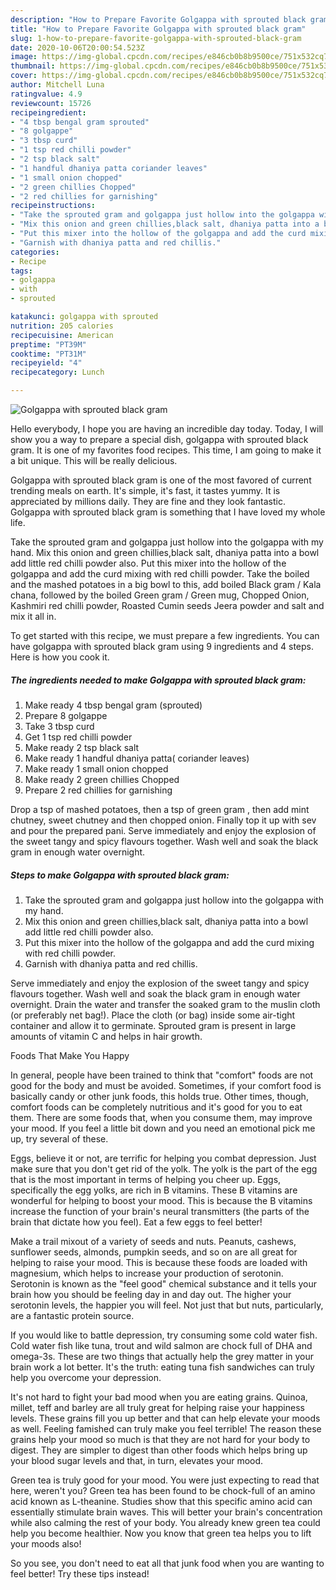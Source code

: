```yaml
---
description: "How to Prepare Favorite Golgappa with sprouted black gram"
title: "How to Prepare Favorite Golgappa with sprouted black gram"
slug: 1-how-to-prepare-favorite-golgappa-with-sprouted-black-gram
date: 2020-10-06T20:00:54.523Z
image: https://img-global.cpcdn.com/recipes/e846cb0b8b9500ce/751x532cq70/golgappa-with-sprouted-black-gram-recipe-main-photo.jpg
thumbnail: https://img-global.cpcdn.com/recipes/e846cb0b8b9500ce/751x532cq70/golgappa-with-sprouted-black-gram-recipe-main-photo.jpg
cover: https://img-global.cpcdn.com/recipes/e846cb0b8b9500ce/751x532cq70/golgappa-with-sprouted-black-gram-recipe-main-photo.jpg
author: Mitchell Luna
ratingvalue: 4.9
reviewcount: 15726
recipeingredient:
- "4 tbsp bengal gram sprouted"
- "8 golgappe"
- "3 tbsp curd"
- "1 tsp red chilli powder"
- "2 tsp black salt"
- "1 handful dhaniya patta coriander leaves"
- "1 small onion chopped"
- "2 green chillies Chopped"
- "2 red chillies for garnishing"
recipeinstructions:
- "Take the sprouted gram and golgappa just hollow into the golgappa with my hand."
- "Mix this onion and green chillies,black salt, dhaniya patta into a bowl add little red chilli powder also."
- "Put this mixer into the hollow of the golgappa and add the curd mixing with red chilli powder."
- "Garnish with dhaniya patta and red chillis."
categories:
- Recipe
tags:
- golgappa
- with
- sprouted

katakunci: golgappa with sprouted 
nutrition: 205 calories
recipecuisine: American
preptime: "PT39M"
cooktime: "PT31M"
recipeyield: "4"
recipecategory: Lunch

---
```



![Golgappa with sprouted black gram](https://img-global.cpcdn.com/recipes/e846cb0b8b9500ce/751x532cq70/golgappa-with-sprouted-black-gram-recipe-main-photo.jpg)

Hello everybody, I hope you are having an incredible day today. Today, I will show you a way to prepare a special dish, golgappa with sprouted black gram. It is one of my favorites food recipes. This time, I am going to make it a bit unique. This will be really delicious.

Golgappa with sprouted black gram is one of the most favored of current trending meals on earth. It's simple, it's fast, it tastes yummy. It is appreciated by millions daily. They are fine and they look fantastic. Golgappa with sprouted black gram is something that I have loved my whole life.

Take the sprouted gram and golgappa just hollow into the golgappa with my hand. Mix this onion and green chillies,black salt, dhaniya patta into a bowl add little red chilli powder also. Put this mixer into the hollow of the golgappa and add the curd mixing with red chilli powder. Take the boiled and the mashed potatoes in a big bowl to this, add boiled Black gram / Kala chana, followed by the boiled Green gram / Green mug, Chopped Onion, Kashmiri red chilli powder, Roasted Cumin seeds Jeera powder and salt and mix it all in.


To get started with this recipe, we must prepare a few ingredients. You can have golgappa with sprouted black gram using 9 ingredients and 4 steps. Here is how you cook it.

<!--inarticleads1-->

##### The ingredients needed to make Golgappa with sprouted black gram:

1. Make ready 4 tbsp bengal gram (sprouted)
1. Prepare 8 golgappe
1. Take 3 tbsp curd
1. Get 1 tsp red chilli powder
1. Make ready 2 tsp black salt
1. Make ready 1 handful dhaniya patta( coriander leaves)
1. Make ready 1 small onion chopped
1. Make ready 2 green chillies Chopped
1. Prepare 2 red chillies for garnishing


Drop a tsp of mashed potatoes, then a tsp of green gram , then add mint chutney, sweet chutney and then chopped onion. Finally top it up with sev and pour the prepared pani. Serve immediately and enjoy the explosion of the sweet tangy and spicy flavours together. Wash well and soak the black gram in enough water overnight. 

<!--inarticleads2-->

##### Steps to make Golgappa with sprouted black gram:

1. Take the sprouted gram and golgappa just hollow into the golgappa with my hand.
1. Mix this onion and green chillies,black salt, dhaniya patta into a bowl add little red chilli powder also.
1. Put this mixer into the hollow of the golgappa and add the curd mixing with red chilli powder.
1. Garnish with dhaniya patta and red chillis.


Serve immediately and enjoy the explosion of the sweet tangy and spicy flavours together. Wash well and soak the black gram in enough water overnight. Drain the water and transfer the soaked gram to the muslin cloth (or preferably net bag!). Place the cloth (or bag) inside some air-tight container and allow it to germinate. Sprouted gram is present in large amounts of vitamin C and helps in hair growth. 

Foods That Make You Happy


In general, people have been trained to think that "comfort" foods are not good for the body and must be avoided. Sometimes, if your comfort food is basically candy or other junk foods, this holds true. Other times, though, comfort foods can be completely nutritious and it's good for you to eat them. There are some foods that, when you consume them, may improve your mood. If you feel a little bit down and you need an emotional pick me up, try several of these.

Eggs, believe it or not, are terrific for helping you combat depression. Just make sure that you don't get rid of the yolk. The yolk is the part of the egg that is the most important in terms of helping you cheer up. Eggs, specifically the egg yolks, are rich in B vitamins. These B vitamins are wonderful for helping to boost your mood. This is because the B vitamins increase the function of your brain's neural transmitters (the parts of the brain that dictate how you feel). Eat a few eggs to feel better!

Make a trail mixout of a variety of seeds and nuts. Peanuts, cashews, sunflower seeds, almonds, pumpkin seeds, and so on are all great for helping to raise your mood. This is because these foods are loaded with magnesium, which helps to increase your production of serotonin. Serotonin is known as the "feel good" chemical substance and it tells your brain how you should be feeling day in and day out. The higher your serotonin levels, the happier you will feel. Not just that but nuts, particularly, are a fantastic protein source.

If you would like to battle depression, try consuming some cold water fish. Cold water fish like tuna, trout and wild salmon are chock full of DHA and omega-3s. These are two things that actually help the grey matter in your brain work a lot better. It's the truth: eating tuna fish sandwiches can truly help you overcome your depression. 

It's not hard to fight your bad mood when you are eating grains. Quinoa, millet, teff and barley are all truly great for helping raise your happiness levels. These grains fill you up better and that can help elevate your moods as well. Feeling famished can truly make you feel terrible! The reason these grains help your mood so much is that they are not hard for your body to digest. They are simpler to digest than other foods which helps bring up your blood sugar levels and that, in turn, elevates your mood.

Green tea is truly good for your mood. You were just expecting to read that here, weren't you? Green tea has been found to be chock-full of an amino acid known as L-theanine. Studies show that this specific amino acid can essentially stimulate brain waves. This will better your brain's concentration while also calming the rest of your body. You already knew green tea could help you become healthier. Now you know that green tea helps you to lift your moods also!

So you see, you don't need to eat all that junk food when you are wanting to feel better! Try  these tips  instead!

